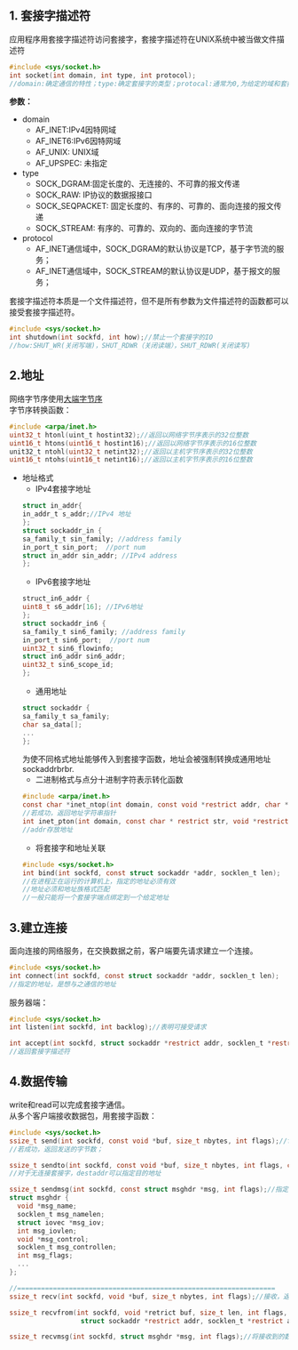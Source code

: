 ## 1. 套接字描述符
应用程序用套接字描述符访问套接字，套接字描述符在UNIX系统中被当做文件描述符<br>
```c
#include <sys/socket.h>
int socket(int domain, int type, int protocol);
//domain:确定通信的特性；type:确定套接字的类型；protocal:通常为0,为给定的域和套接字类型选择默认协议
```
**参数：**
  - domain
    - AF_INET:IPv4因特网域
    - AF_INET6:IPv6因特网域
    - AF_UNIX: UNIX域
    - AF_UPSPEC: 未指定
  - type
    - SOCK_DGRAM:固定长度的、无连接的、不可靠的报文传递
    - SOCK_RAW: IP协议的数据报接口
    - SOCK_SEQPACKET: 固定长度的、有序的、可靠的、面向连接的报文传递
    - SOCK_STREAM: 有序的、可靠的、双向的、面向连接的字节流
  - protocol
    - AF_INET通信域中，SOCK_DGRAM的默认协议是TCP，基于字节流的服务；
    - AF_INET通信域中，SOCK_STREAM的默认协议是UDP，基于报文的服务；
  
  套接字描述符本质是一个文件描述符，但不是所有参数为文件描述符的函数都可以接受套接字描述符。<br>
  ```c
  #include <sys/socket.h>
  int shutdown(int sockfd, int how);//禁止一个套接字的IO
  //how:SHUT_WR(关闭写端)，SHUT_RDWR（关闭读端），SHUT_RDWR(关闭读写)
  ```
  ## 2.地址
  网络字节序使用[大端字节序](http://blog.csdn.net/liuchenjane/article/details/74601737)<br>
  字节序转换函数：<br>
  ```c
  #include <arpa/inet.h>
  uint32_t htonl(uint_t hostint32);//返回以网络字节序表示的32位整数
  uint16_t htons(uint16_t hostint16);//返回以网络字节序表示的16位整数
  unit32_t ntohl(uint32_t netint32);//返回以主机字节序表示的32位整数
  uint16_t ntohs(uint16_t netint16);//返回以主机字节序表示的16位整数
  ```
  - 地址格式
    - IPv4套接字地址
    ```c
    struct in_addr{
    in_addr_t s_addr;//IPv4 地址
    };
    struct sockaddr_in {
    sa_family_t sin_family; //address family
    in_port_t sin_port;  //port num
    struct in_addr sin_addr; //IPv4 address
    };
    ```
    - IPv6套接字地址
    ```c
    struct_in6_addr {
    uint8_t s6_addr[16]; //IPv6地址
    };
    struct sockaddr_in6 {
    sa_family_t sin6_family; //address family
    in_port_t sin6_port;  //port num
    uint32_t sin6_flowinfo;
    struct in6_addr sin6_addr;
    uint32_t sin6_scope_id;
    };
    ```
    - 通用地址
    ```c
    struct sockaddr {
    sa_family_t sa_family;
    char sa_data[];
    ...
    };
    ```
    为使不同格式地址能够传入到套接字函数，地址会被强制转换成通用地址sockaddrbrbr.<br>
    - 二进制格式与点分十进制字符表示转化函数
    ```c
    #include <arpa/inet.h>
    const char *inet_ntop(int domain, const void *restrict addr, char *restrict str, socklen_t size);
    //若成功，返回地址字符串指针
    int inet_pton(int domain, const char * restrict str, void *restrict addr);
    //addr存放地址
    ```
    - 将套接字和地址关联
    ```c
    #include <sys/socket.h>
    int bind(int sockfd, const struct sockaddr *addr, socklen_t len);
    //在进程正在运行的计算机上，指定的地址必须有效
    //地址必须和地址族格式匹配
    //一般只能将一个套接字端点绑定到一个给定地址
    ```
  ## 3.建立连接
  面向连接的网络服务，在交换数据之前，客户端要先请求建立一个连接。<br>
  ```c
  #include <sys/socket.h>
  int connect(int sockfd, const struct sockaddr *addr, socklen_t len);
  //指定的地址，是想与之通信的地址
  ```
  服务器端：<br>
  ```c
  #include <sys/socket.h>
  int listen(int sockfd, int backlog);//表明可接受请求
  
  int accept(int sockfd, struct sockaddr *restrict addr, socklen_t *restrict len);//获得连接请求，并已建立连接
  //返回套接字描述符
  ```
  ## 4.数据传输
  write和read可以完成套接字通信。<br>
  从多个客户端接收数据包，用套接字函数：<br>
  ```c
  #include <sys/socket.h>
  ssize_t send(int sockfd, const void *buf, size_t nbytes, int flags);//flags可以改变传输方式，面向连接的
  //若成功，返回发送的字节数；
  
  ssize_t sendto(int sockfd, const void *buf, size_t nbytes, int flags, const struct sockaddr *destaddr, socklen_t destlen);
  //对于无连接套接字，destaddr可以指定目的地址
  
  ssize_t sendmsg(int sockfd, const struct msghdr *msg, int flags);//指定多重缓冲区传输数据
  struct msghdr {
    void *msg_name;
    socklen_t msg_namelen;
    struct iovec *msg_iov;
    int msg_iovlen;
    void *msg_control;
    socklen_t msg_controllen;
    int msg_flags;
    ...
  };
  
  //=================================================================
  ssize_t recv(int sockfd, void *buf, size_t nbytes, int flags);//接收，返回数据字节长度
  
  ssize_t recvfrom(int sockfd, void *retrict buf, size_t len, int flags,
                    struct sockaddr *restrict addr, socklen_t *restrict addrlen);//可以定位发送者，通常用于无连接套接字
 
 ssize_t recvmsg(int sockfd, struct msghdr *msg, int flags);//将接收到的数据送入多个缓冲区
  ```
  
